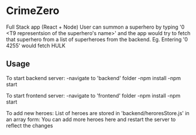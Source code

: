 # CrimeZero

Full Stack app (React + Node)
User can summon a superhero by typing '0 <T9 representsion of the superhero's name>' and the app would try to fetch that superhero from a list of superheroes from the backend.
Eg. Entering '0 4255' would fetch HULK


## Usage

To start backend server:
-navigate to 'backend' folder
-npm install
-npm start

To start frontend server:
-navigate to 'frontend' folder
-npm install
-npm start

To add new heroes:
List of heroes are stored in 'backend/heroresStore.js' in an array form: You can add more heroes here
and restart the server to reflect the changes

